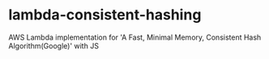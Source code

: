 # lambda-consistent-hashing
AWS Lambda implementation for 'A Fast, Minimal Memory, Consistent Hash Algorithm(Google)' with JS
